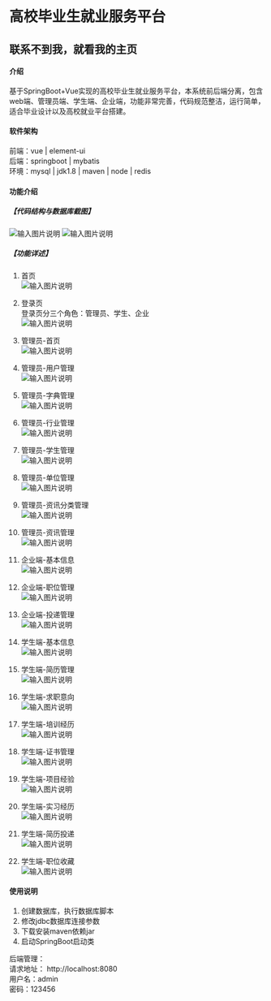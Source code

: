 # 高校毕业生就业服务平台

##  联系不到我，就看我的主页 
 
#### 介绍
基于SpringBoot+Vue实现的高校毕业生就业服务平台，本系统前后端分离，包含web端、管理员端、学生端、企业端，功能非常完善，代码规范整洁，运行简单，适合毕业设计以及高校就业平台搭建。


#### 软件架构
前端：vue | element-ui  
后端：springboot | mybatis  
环境：mysql | jdk1.8 | maven | node | redis      


#### 功能介绍
##### 【代码结构与数据库截图】
![输入图片说明](images/image1.png) 
![输入图片说明](images/image2.png)  

##### 【功能详述】 
1. 首页  
![输入图片说明](images/image3.png)

2. 登录页  
登录页分三个角色：管理员、学生、企业  
![输入图片说明](images/image4.png)

3. 管理员-首页  
![输入图片说明](images/image5.png)

4. 管理员-用户管理  
![输入图片说明](images/image6.png)

5. 管理员-字典管理  
![输入图片说明](images/image7.png)

6. 管理员-行业管理  
![输入图片说明](images/image8.png)

7. 管理员-学生管理  
![输入图片说明](images/image9.png)

8. 管理员-单位管理  
![输入图片说明](images/image10.png)

9. 管理员-资讯分类管理  
![输入图片说明](images/image11.png)

10. 管理员-资讯管理  
![输入图片说明](images/image12.png)

11. 企业端-基本信息  
![输入图片说明](images/image13.png)

12. 企业端-职位管理  
![输入图片说明](images/image14.png)

13. 企业端-投递管理  
![输入图片说明](images/image15.png)

14. 学生端-基本信息  
![输入图片说明](images/image16.png)

15. 学生端-简历管理  
![输入图片说明](images/image17.png)

16. 学生端-求职意向  
![输入图片说明](images/image18.png)

17. 学生端-培训经历  
![输入图片说明](images/image19.png)

18. 学生端-证书管理  
![输入图片说明](images/image20.png)

19. 学生端-项目经验  
![输入图片说明](images/image21.png)

20. 学生端-实习经历  
![输入图片说明](images/image22.png)

21. 学生端-简历投递  
![输入图片说明](images/image23.png)

22. 学生端-职位收藏  
![输入图片说明](images/image24.png)


#### 使用说明
1. 创建数据库，执行数据库脚本  
2. 修改jdbc数据库连接参数  
3. 下载安装maven依赖jar  
4. 启动SpringBoot启动类  

后端管理：   
    请求地址： http://localhost:8080   
    用户名：admin      
    密码：123456      